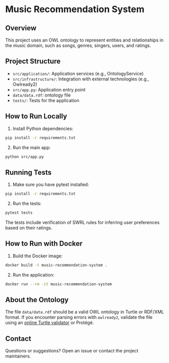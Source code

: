 # Music Recommendation System

## Overview

This project uses an OWL ontology to represent entities and relationships in the music domain, such as songs, genres, singers, users, and ratings.

## Project Structure

- `src/application/`: Application services (e.g., OntologyService)
- `src/infrastructure/`: Integration with external technologies (e.g., Owlready2)
- `src/app.py`: Application entry point
- `data/data.rdf`: ontology file
- `tests/`: Tests for the application

## How to Run Locally

1. Install Python dependencies:

```bash
pip install -r requirements.txt
```

2. Run the main app:

```bash
python src/app.py
```

## Running Tests

1. Make sure you have pytest installed:

```bash
pip install -r requirements.txt
```

2. Run the tests:

```bash
pytest tests
```

The tests include verification of SWRL rules for inferring user preferences based on their ratings.

## How to Run with Docker

1. Build the Docker image:

```bash
docker build -t music-recommendation-system .
```

2. Run the application:

```bash
docker run --rm -it music-recommendation-system
```

## About the Ontology

The file `data/data.rdf` should be a valid OWL ontology in Turtle or RDF/XML format. If you encounter parsing errors with `owlready2`, validate the file using an [online Turtle validator](https://ttl-online-tool.com/) or Protégé.

## Contact

Questions or suggestions? Open an issue or contact the project maintainers.
